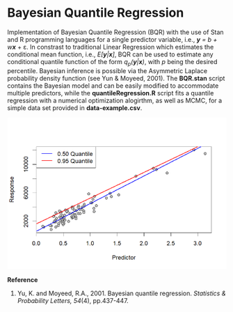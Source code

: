 # Bayesian Quantile Regression

Implementation of Bayesian Quantile Regression (BQR) with the use of Stan and R programming languages for a single predictor variable, i.e.,  ***y** = b + w****x*** + ε. In constrast to traditional Linear Regression which estimates the conditional mean function, i.e., *E[**y**|**x**]*, BQR can be used to estimate any conditional quantile function of the form *q<sub>p</sub>(**y**|**x**)*, with *p* being the desired percentile. Bayesian inference is possible via the Asymmetric Laplace probability density function (see Yun & Moyeed, 2001). The **BQR.stan** script contains the Bayesian model and can be easily modified to accommodate multiple predictors, while the **quantileRegression.R** script fits a quantile regression with a numerical optimization alogirthm, as well as MCMC, for a simple data set provided in **data-example.csv**.

<p align="center">
  <img src="quantile-regression.png"/>
</p>

**Reference**

1. Yu, K. and Moyeed, R.A., 2001. Bayesian quantile regression. *Statistics & Probability Letters, 54*(4), pp.437-447.

